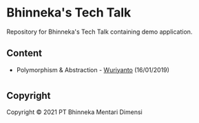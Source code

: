 # Bhinneka's Tech Talk 

Repository for Bhinneka's Tech Talk containing demo application.

## Content
* Polymorphism & Abstraction - [Wuriyanto](https://github.com/wuriyanto48) (16/01/2019)

#

## Copyright
Copyright &copy; 2021 PT Bhinneka Mentari Dimensi